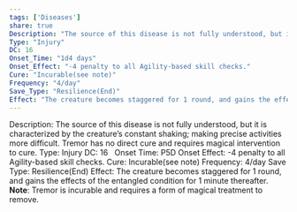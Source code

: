 ```yaml
---
tags: ['Diseases']
share: true
Description: "The source of this disease is not fully understood, but it is characterized by the creature’s constant shaking; making precise activities more difficult. Tremor has no direct cure and requires magical intervention to cure."
Type: "Injury"
DC: 16  
Onset_Time: "1d4 days"
Onset_Effect: "-4 penalty to all Agility-based skill checks."
Cure: "Incurable(see note)"
Frequency: "4/day"
Save_Type: "Resilience(End)"
Effect: "The creature becomes staggered for 1 round, and gains the effects of the entangled condition for 1 minute thereafter. **Note**: Tremor is incurable and requires a form of magical treatment to remove."
---
```

Description: The source of this disease is not fully understood, but it is characterized by the creature’s constant shaking; making precise activities more difficult. Tremor has no direct cure and requires magical intervention to cure.
Type: Injury
DC: 16  
Onset Time: P5D
Onset Effect: -4 penalty to all Agility-based skill checks.
Cure: Incurable(see note)
Frequency: 4/day
Save Type: Resilience(End)
Effect: The creature becomes staggered for 1 round, and gains the effects of the entangled condition for 1 minute thereafter. **Note**: Tremor is incurable and requires a form of magical treatment to remove.